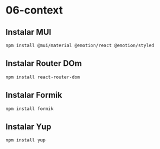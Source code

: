 # 06-context

## Instalar MUI

```
npm install @mui/material @emotion/react @emotion/styled
```

## Instalar Router DOm

```
npm install react-router-dom
```

## Instalar Formik

```
npm install formik
```


## Instalar Yup

```
npm install yup
```